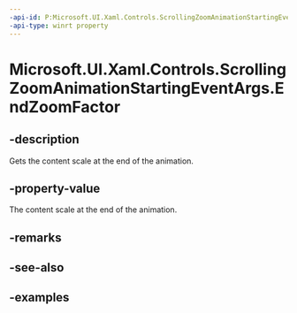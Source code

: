 ```yaml
---
-api-id: P:Microsoft.UI.Xaml.Controls.ScrollingZoomAnimationStartingEventArgs.EndZoomFactor
-api-type: winrt property
---
```


# Microsoft.UI.Xaml.Controls.ScrollingZoomAnimationStartingEventArgs.EndZoomFactor

<!--
public float EndZoomFactor { get; }
-->

## -description

Gets the content scale at the end of the animation.

## -property-value

The content scale at the end of the animation.

## -remarks

## -see-also

## -examples
